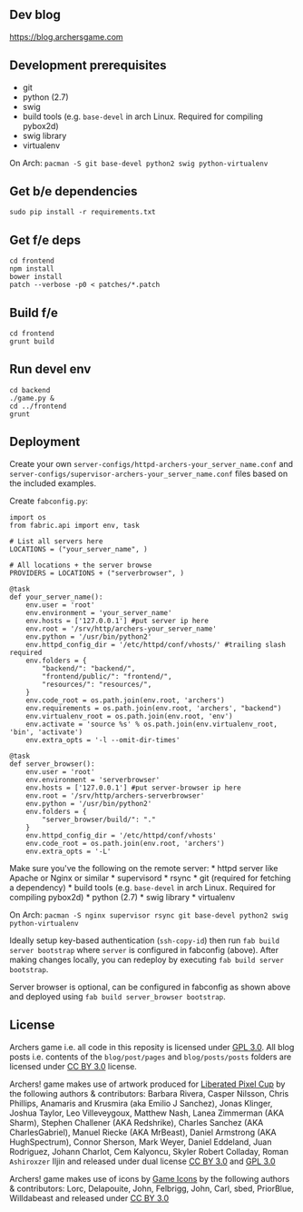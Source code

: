 Dev blog
---------

https://blog.archersgame.com

Development prerequisites
------------

* git
* python (2.7)
* swig
* build tools (e.g. `base-devel` in arch Linux. Required for compiling pybox2d)
* swig library
* virtualenv

On Arch: 
`pacman -S git base-devel python2 swig python-virtualenv`

Get b/e dependencies
----------------

	sudo pip install -r requirements.txt

Get f/e deps
------------
	cd frontend
	npm install
	bower install
	patch --verbose -p0 < patches/*.patch

Build f/e
---------
	cd frontend
	grunt build


Run devel env
-------------
	cd backend
	./game.py &
	cd ../frontend
	grunt


Deployment
------

Create your own `server-configs/httpd-archers-your_server_name.conf` and `server-configs/supervisor-archers-your_server_name.conf` files based on the included examples.

Create `fabconfig.py`:

	import os
	from fabric.api import env, task

	# List all servers here
	LOCATIONS = ("your_server_name", )

	# All locations + the server browse
	PROVIDERS = LOCATIONS + ("serverbrowser", )

	@task
	def your_server_name():
		env.user = 'root'
		env.environment = 'your_server_name'
		env.hosts = ['127.0.0.1'] #put server ip here
		env.root = '/srv/http/archers-your_server_name'
		env.python = '/usr/bin/python2'
		env.httpd_config_dir = '/etc/httpd/conf/vhosts/' #trailing slash required
		env.folders = {
			"backend/": "backend/",
			"frontend/public/": "frontend/",
			"resources/": "resources/",
		}
		env.code_root = os.path.join(env.root, 'archers')
		env.requirements = os.path.join(env.root, 'archers', "backend")
		env.virtualenv_root = os.path.join(env.root, 'env')
		env.activate = 'source %s' % os.path.join(env.virtualenv_root, 'bin', 'activate')
		env.extra_opts = '-l --omit-dir-times'

	@task
	def server_browser():
		env.user = 'root'
		env.environment = 'serverbrowser'
		env.hosts = ['127.0.0.1'] #put server-browser ip here
		env.root = '/srv/http/archers-serverbrowser'
		env.python = '/usr/bin/python2'
		env.folders = {
			"server_browser/build/": "."
		}
		env.httpd_config_dir = '/etc/httpd/conf/vhosts'
		env.code_root = os.path.join(env.root, 'archers')
		env.extra_opts = '-L'

Make sure you've the following on the remote server:
	* httpd server like Apache or Nginx or similar
	* supervisord
	* rsync
	* git (required for fetching a dependency)
	* build tools (e.g. `base-devel` in arch Linux. Required for compiling pybox2d)
	* python (2.7)
	* swig library
	* virtualenv

On Arch: 
`pacman -S nginx supervisor rsync git base-devel python2 swig python-virtualenv`

Ideally setup key-based authentication (`ssh-copy-id`) then run `fab build server bootstrap` where `server` is configured in fabconfig (above). After making changes locally, you can redeploy by executing `fab build server bootstrap`.

Server browser is optional, can be configured in fabconfig as shown above and deployed using `fab build server_browser bootstrap`.

License
-------
Archers game i.e. all code in this reposity is licensed under [GPL 3.0](http://www.gnu.org/copyleft/gpl.html). All blog posts i.e. contents of the `blog/post/pages` and `blog/posts/posts` folders are licensed under [CC BY 3.0](http://creativecommons.org/licenses/by/3.0/) license.

Archers! game makes use of artwork produced for [Liberated Pixel Cup](http://lpc.opengameart.org/) by the following authors & contributors: Barbara Rivera, Casper Nilsson, Chris Phillips, Anamaris and Krusmira (aka Emilio J Sanchez), Jonas Klinger, Joshua Taylor, Leo Villeveygoux, Matthew Nash, Lanea Zimmerman (AKA Sharm), Stephen Challener (AKA Redshrike), Charles Sanchez (AKA CharlesGabriel), Manuel Riecke (AKA MrBeast), Daniel Armstrong (AKA HughSpectrum), Connor Sherson, Mark Weyer, Daniel Eddeland, Juan Rodriguez, Johann Charlot, Cem Kalyoncu, Skyler Robert Colladay, Roman `Ashiroxzer` Iljin and released under dual license [CC BY 3.0](http://creativecommons.org/licenses/by/3.0/) and [GPL 3.0](http://www.gnu.org/copyleft/gpl.html)

Archers! game makes use of icons by [Game Icons](http://game-icons.net/) by the following authors & contributors: Lorc, Delapouite, John, Felbrigg, John, Carl, sbed, PriorBlue, Willdabeast and released under [CC BY 3.0](http://creativecommons.org/licenses/by/3.0/)